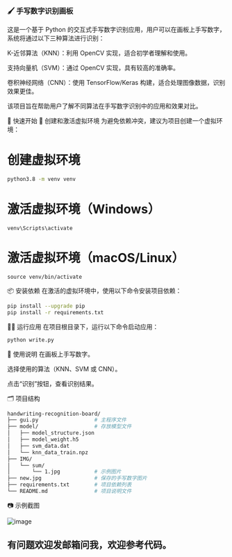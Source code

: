### 🖌️ 手写数字识别画板
这是一个基于 Python 的交互式手写数字识别应用，用户可以在画板上手写数字，系统将通过以下三种算法进行识别：

K-近邻算法（KNN）：利用 OpenCV 实现，适合初学者理解和使用。

支持向量机（SVM）：通过 OpenCV 实现，具有较高的准确率。

卷积神经网络（CNN）：使用 TensorFlow/Keras 构建，适合处理图像数据，识别效果更佳。

该项目旨在帮助用户了解不同算法在手写数字识别中的应用和效果对比。

🚀 快速开始
🧪 创建和激活虚拟环境
为避免依赖冲突，建议为项目创建一个虚拟环境：
# 创建虚拟环境

```bash
python3.8 -m venv venv
```
# 激活虚拟环境（Windows）
```
venv\Scripts\activate
```
# 激活虚拟环境（macOS/Linux）
```
source venv/bin/activate
```
📦 安装依赖
在激活的虚拟环境中，使用以下命令安装项目依赖：

```bash
pip install --upgrade pip
pip install -r requirements.txt
```
🏃‍♂️ 运行应用
在项目根目录下，运行以下命令启动应用：

```bash
python write.py
```
📝 使用说明
在画板上手写数字。

选择使用的算法（KNN、SVM 或 CNN）。

点击“识别”按钮，查看识别结果。

🗂️ 项目结构
```bash
handwriting-recognition-board/
├── gui.py                  # 主程序文件
├── model/                  # 存放模型文件
│   ├── model_structure.json
│   ├── model_weight.h5
│   ├── svm_data.dat
│   └── knn_data_train.npz
├── IMG/
│   └── sum/
│       └── 1.jpg           # 示例图片
├── new.jpg                 # 保存的手写数字图片
├── requirements.txt        # 项目依赖列表
└── README.md               # 项目说明文件
```

📷 示例截图

![image](https://github.com/user-attachments/assets/bfa97145-daed-4a28-aa45-f03817729b7d)


## 有问题欢迎发邮箱问我，欢迎参考代码。


